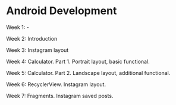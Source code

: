 # Android Development

Week 1: -

Week 2: 
Introduction

Week 3: Instagram layout

Week 4: Calculator. Part 1. Portrait layout, basic functional.

Week 5: Calculator. Part 2. Landscape layout, additional functional.

Week 6: RecyclerView. Instagram layout.

Week 7: Fragments. Instagram saved posts.
